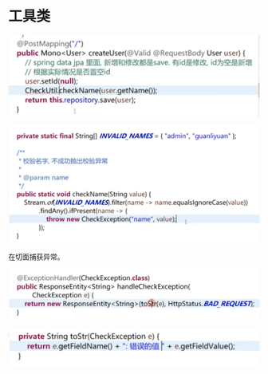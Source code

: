 # 工具类

![](../.gitbook/assets/image%20%28388%29.png)

![](../.gitbook/assets/image%20%28381%29.png)

在切面捕获异常。

![](../.gitbook/assets/image%20%28380%29.png)

![](../.gitbook/assets/image%20%28374%29.png)


